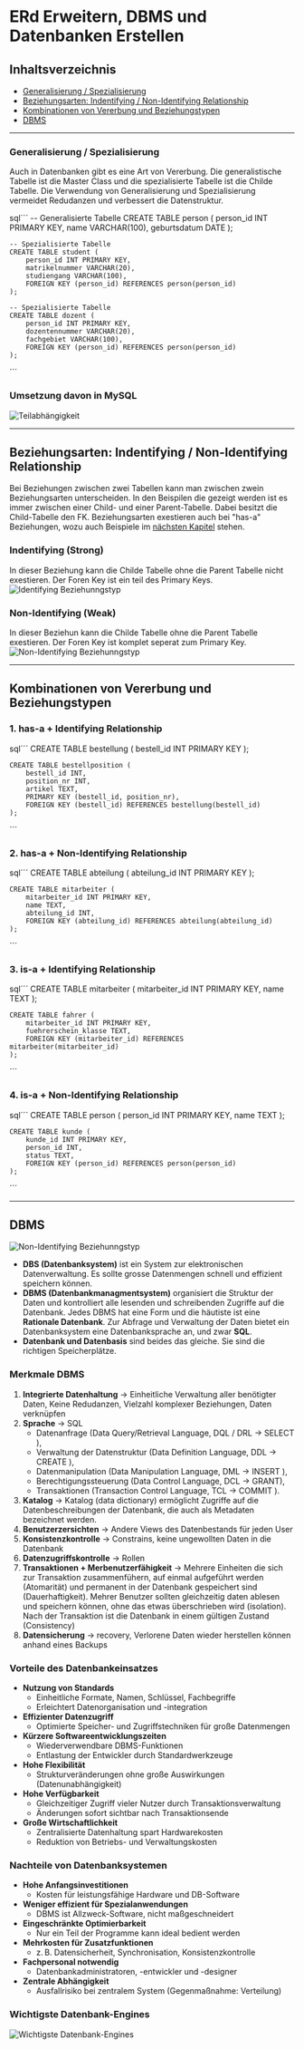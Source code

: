 # ERd Erweitern, DBMS und Datenbanken Erstellen

## Inhaltsverzeichnis

* [Generalisierung / Spezialisierung](generalisierung-/-spezialisierung)
* [Beziehungsarten: Indentifying / Non-Identifying Relationship](#beziehungsarten:-indentifying-/-non-identifying-relationship)
* [Kombinationen von Vererbung und Beziehungstypen](#kombinationen-von-vererbung-und-beziehungstypen)
* [DBMS](#dbms)

---

### Generalisierung / Spezialisierung

Auch in Datenbanken gibt es eine Art von Vererbung. Die generalistische Tabelle ist die Master Class und die spezialisierte Tabelle ist die Childe Tabelle. Die Verwendung von Generalisierung und Spezialisierung vermeidet Redudanzen und verbessert die Datenstruktur.

sql´´´
    -- Generalisierte Tabelle
    CREATE TABLE person (
        person_id INT PRIMARY KEY,
        name VARCHAR(100),
        geburtsdatum DATE
    );

    -- Spezialisierte Tabelle
    CREATE TABLE student (
        person_id INT PRIMARY KEY,
        matrikelnummer VARCHAR(20),
        studiengang VARCHAR(100),
        FOREIGN KEY (person_id) REFERENCES person(person_id)
    );

    -- Spezialisierte Tabelle
    CREATE TABLE dozent (
        person_id INT PRIMARY KEY,
        dozentennummer VARCHAR(20),
        fachgebiet VARCHAR(100),
        FOREIGN KEY (person_id) REFERENCES person(person_id)
    );
´´´

### Umsetzung davon in MySQL 

![Teilabhängigkeit](c:\Users\lukag\Documents\GitHub\TBZ_m164_PortFolio_Luk_Gru\ki-antwort-generalisierung-und-spezifizierung.jpg) 

---

## Beziehungsarten: Indentifying / Non-Identifying Relationship

Bei Beziehungen zwischen zwei Tabellen kann man zwischen zwein Beziehungsarten unterscheiden. In den Beispilen die gezeigt werden ist es immer zwischen einer Child- und einer Parent-Tabelle. Dabei besitzt die Child-Tabelle den FK. Beziehungsarten exestieren auch bei "has-a" Beziehungen, wozu auch Beispiele im  [nächsten Kapitel](#kombinationen-von-vererbung-und-beziehungstypen) stehen.

### Indentifying (Strong)

In dieser Beziehung kann die Childe Tabelle ohne die Parent Tabelle nicht exestieren. Der Foren Key ist ein teil des Primary Keys.
![Identifying Beziehunngstyp](https://gitlab.com/ch-tbz-it/Stud/m164/-/raw/main/2.Tag/media/Identifying.png)


### Non-Identifying (Weak)

In dieser Beziehun kann die Childe Tabelle ohne die Parent Tabelle exestieren. Der Foren Key ist komplet seperat zum Primary Key.
![Non-Identifying Beziehunngstyp](https://gitlab.com/ch-tbz-it/Stud/m164/-/raw/main/2.Tag/media/Non-Identifying.png)

---

## Kombinationen von Vererbung und Beziehungstypen

### 1. has-a + Identifying Relationship
sql´´´
    CREATE TABLE bestellung (
        bestell_id INT PRIMARY KEY
    );

    CREATE TABLE bestellposition (
        bestell_id INT,
        position_nr INT,
        artikel TEXT,
        PRIMARY KEY (bestell_id, position_nr),
        FOREIGN KEY (bestell_id) REFERENCES bestellung(bestell_id)
    );
´´´

### 2. has-a + Non-Identifying Relationship
sql´´´
    CREATE TABLE abteilung (
        abteilung_id INT PRIMARY KEY
    );

    CREATE TABLE mitarbeiter (
        mitarbeiter_id INT PRIMARY KEY,
        name TEXT,
        abteilung_id INT,
        FOREIGN KEY (abteilung_id) REFERENCES abteilung(abteilung_id)
    );
´´´

### 3. is-a + Identifying Relationship
sql´´´
    CREATE TABLE mitarbeiter (
        mitarbeiter_id INT PRIMARY KEY,
        name TEXT
    );

    CREATE TABLE fahrer (
        mitarbeiter_id INT PRIMARY KEY,
        fuehrerschein_klasse TEXT,
        FOREIGN KEY (mitarbeiter_id) REFERENCES mitarbeiter(mitarbeiter_id)
    );
´´´

### 4. is-a + Non-Identifying Relationship
sql´´´
    CREATE TABLE person (
        person_id INT PRIMARY KEY,
        name TEXT
    );

    CREATE TABLE kunde (
        kunde_id INT PRIMARY KEY,
        person_id INT,
        status TEXT,
        FOREIGN KEY (person_id) REFERENCES person(person_id)
    );
´´´

---

## DBMS

![Non-Identifying Beziehunngstyp](https://gitlab.com/ch-tbz-it/Stud/m164/-/raw/main/2.Tag/media/Aufbau_DBMS.png)
- **DBS (Datenbanksystem)** ist ein System zur elektronischen Datenverwaltung. Es sollte grosse Datenmengen schnell und effizient speichern können.
- **DBMS (Datenbankmanagmentsystem)** organisiert die Struktur der Daten und kontrolliert alle lesenden und schreibenden Zugriffe auf die Datenbank. Jedes DBMS hat eine Form  und die häutiste ist eine **Rationale Datenbank**.  Zur Abfrage und Verwaltung der Daten bietet ein Datenbanksystem eine Datenbanksprache an, und zwar **SQL**.
- **Datenbank und Datenbasis** sind beides das gleiche. Sie sind die richtigen Speicherplätze. 

### Merkmale DBMS

1. **Integrierte Datenhaltung** -> Einheitliche Verwaltung aller benötigter Daten, Keine Redudanzen, Vielzahl komplexer Beziehungen, Daten verknüpfen
2. **Sprache** -> SQL
    - Datenanfrage (Data Query/Retrieval Language, DQL / DRL → SELECT ),
    - Verwaltung der Datenstruktur (Data Definition Language, DDL → CREATE ),
    - Datenmanipulation (Data Manipulation Language, DML → INSERT ),
    - Berechtigungssteuerung (Data Control Language, DCL → GRANT),
    - Transaktionen (Transaction Control Language, TCL → COMMIT ).
3. **Katalog** -> Katalog (data dictionary) ermöglicht Zugriffe auf die Datenbeschreibungen der Datenbank, die auch als Metadaten bezeichnet werden.
4. **Benutzerzersichten** -> Andere Views des Datenbestands für jeden User
5. **Konsistenzkontrolle** -> Constrains, keine ungewollten Daten in die Datenbank
6. **Datenzugriffskontrolle** -> Rollen
7. **Transaktionen + Merbenutzerfähigkeit** -> Mehrere Einheiten die sich zur Transaktion zusammenfühern, auf einmal aufgeführt werden (Atomarität) und permanent in der Datenbank gespeichert sind (Dauerhaftigkeit). Mehrer Benutzer sollten gleichzeitig daten ablesen und speichern können, ohne das etwas überschrieben wird (isolation). Nach der Transaktion ist die Datenbank in einem gültigen Zustand (Consistency) 
8. **Datensicherung** -> recovery, Verlorene Daten wieder herstellen können anhand eines Backups

### Vorteile des Datenbankeinsatzes

- **Nutzung von Standards**
  - Einheitliche Formate, Namen, Schlüssel, Fachbegriffe
  - Erleichtert Datenorganisation und -integration
- **Effizienter Datenzugriff**
  - Optimierte Speicher- und Zugriffstechniken für große Datenmengen
- **Kürzere Softwareentwicklungszeiten**
  - Wiederverwendbare DBMS-Funktionen
  - Entlastung der Entwickler durch Standardwerkzeuge
- **Hohe Flexibilität**
  - Strukturveränderungen ohne große Auswirkungen (Datenunabhängigkeit)
- **Hohe Verfügbarkeit**
  - Gleichzeitiger Zugriff vieler Nutzer durch Transaktionsverwaltung
  - Änderungen sofort sichtbar nach Transaktionsende
- **Große Wirtschaftlichkeit**
  - Zentralisierte Datenhaltung spart Hardwarekosten
  - Reduktion von Betriebs- und Verwaltungskosten

### Nachteile von Datenbanksystemen

- **Hohe Anfangsinvestitionen**
  - Kosten für leistungsfähige Hardware und DB-Software
- **Weniger effizient für Spezialanwendungen**
  - DBMS ist Allzweck-Software, nicht maßgeschneidert
- **Eingeschränkte Optimierbarkeit**
  - Nur ein Teil der Programme kann ideal bedient werden
- **Mehrkosten für Zusatzfunktionen**
  - z. B. Datensicherheit, Synchronisation, Konsistenzkontrolle
- **Fachpersonal notwendig**
  - Datenbankadministratoren, -entwickler und -designer
- **Zentrale Abhängigkeit**
  - Ausfallrisiko bei zentralem System (Gegenmaßnahme: Verteilung)

### Wichtigste Datenbank-Engines

![Wichtigste Datenbank-Engines](10-wichstigste-db-engines.png)

